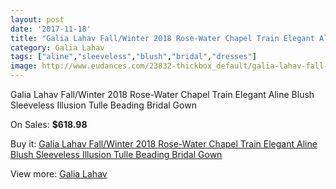 ```yaml
---
layout: post
date: '2017-11-18'
title: "Galia Lahav Fall/Winter 2018 Rose-Water Chapel Train Elegant Aline Blush Sleeveless Illusion Tulle Beading Bridal Gown"
category: Galia Lahav
tags: ["aline","sleeveless","blush","bridal","dresses"]
image: http://www.eudances.com/23832-thickbox_default/galia-lahav-fall-winter-2018-rose-water-chapel-train-elegant-aline-blush-sleeveless-illusion-tulle-beading-bridal-gown.jpg
---
```

Galia Lahav Fall/Winter 2018 Rose-Water Chapel Train Elegant Aline Blush Sleeveless Illusion Tulle Beading Bridal Gown

On Sales: **$618.98**
<a href="https://www.eudances.com/en/galia-lahav/7924-galia-lahav-fall-winter-2018-rose-water-chapel-train-elegant-aline-blush-sleeveless-illusion-tulle-beading-bridal-gown.html"><amp-img layout="responsive" width="600" height="600" src="//www.eudances.com/23832-thickbox_default/galia-lahav-fall-winter-2018-rose-water-chapel-train-elegant-aline-blush-sleeveless-illusion-tulle-beading-bridal-gown.jpg" alt="Galia Lahav Fall/Winter 2018 Rose-Water Chapel Train Elegant Aline Blush Sleeveless Illusion Tulle Beading Bridal Gown 0" /></a>
<a href="https://www.eudances.com/en/galia-lahav/7924-galia-lahav-fall-winter-2018-rose-water-chapel-train-elegant-aline-blush-sleeveless-illusion-tulle-beading-bridal-gown.html"><amp-img layout="responsive" width="600" height="600" src="//www.eudances.com/23833-thickbox_default/galia-lahav-fall-winter-2018-rose-water-chapel-train-elegant-aline-blush-sleeveless-illusion-tulle-beading-bridal-gown.jpg" alt="Galia Lahav Fall/Winter 2018 Rose-Water Chapel Train Elegant Aline Blush Sleeveless Illusion Tulle Beading Bridal Gown 1" /></a>

Buy it: [Galia Lahav Fall/Winter 2018 Rose-Water Chapel Train Elegant Aline Blush Sleeveless Illusion Tulle Beading Bridal Gown](https://www.eudances.com/en/galia-lahav/7924-galia-lahav-fall-winter-2018-rose-water-chapel-train-elegant-aline-blush-sleeveless-illusion-tulle-beading-bridal-gown.html "Galia Lahav Fall/Winter 2018 Rose-Water Chapel Train Elegant Aline Blush Sleeveless Illusion Tulle Beading Bridal Gown")

View more: [Galia Lahav](https://www.eudances.com/en/119-galia-lahav "Galia Lahav")